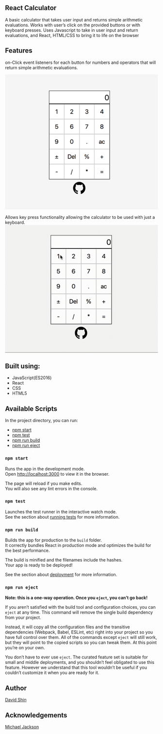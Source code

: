 ## React Calculator

A basic calculator that takes user input and returns simple arithmetic evaluations. Works with user’s click
on the provided buttons or with keyboard presses. Uses Javascript to take in user input and return
evaluations, and React, HTML/CSS to bring it to life on the browser

## Features

on-Click event listeners for each button for numbers and operators that will return simple arithmetic evaluations.

![screenshot](./public/screenshot.png)

Allows key press functionality allowing the calculator to be used with just a keyboard.
![preview](./public/preview1.gif)

## Built using:

* JavaScript(ES2016)
* React
* CSS
* HTML5

## Available Scripts

In the project directory, you can run:

* [npm start](#npm-start)
* [npm test](#npm-test)
* [npm run build](#npm-run-build)
* [npm run eject](#npm-run-eject)

### `npm start`

Runs the app in the development mode.<br>
Open [http://localhost:3000](http://localhost:3000) to view it in the browser.

The page will reload if you make edits.<br>
You will also see any lint errors in the console.

### `npm test`

Launches the test runner in the interactive watch mode.<br>
See the section about [running tests](#running-tests) for more information.

### `npm run build`

Builds the app for production to the `build` folder.<br>
It correctly bundles React in production mode and optimizes the build for the best performance.

The build is minified and the filenames include the hashes.<br>
Your app is ready to be deployed!

See the section about [deployment](#deployment) for more information.

### `npm run eject`

**Note: this is a one-way operation. Once you `eject`, you can’t go back!**

If you aren’t satisfied with the build tool and configuration choices, you can `eject` at any time. This command will remove the single build dependency from your project.

Instead, it will copy all the configuration files and the transitive dependencies (Webpack, Babel, ESLint, etc) right into your project so you have full control over them. All of the commands except `eject` will still work, but they will point to the copied scripts so you can tweak them. At this point you’re on your own.

You don’t have to ever use `eject`. The curated feature set is suitable for small and middle deployments, and you shouldn’t feel obligated to use this feature. However we understand that this tool wouldn’t be useful if you couldn’t customize it when you are ready for it.

## Author

[David Shin](https://github.com/davidyshin)

## Acknowledgements

[Michael Jackson](https://github.com/mjackson)
